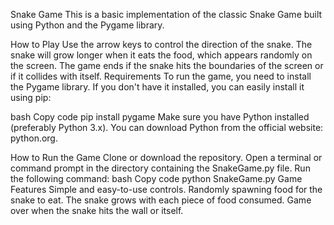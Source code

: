 Snake Game
This is a basic implementation of the classic Snake Game built using Python and the Pygame library.

How to Play
Use the arrow keys to control the direction of the snake.
The snake will grow longer when it eats the food, which appears randomly on the screen.
The game ends if the snake hits the boundaries of the screen or if it collides with itself.
Requirements
To run the game, you need to install the Pygame library. If you don't have it installed, you can easily install it using pip:

bash
Copy code
pip install pygame
Make sure you have Python installed (preferably Python 3.x). You can download Python from the official website: python.org.

How to Run the Game
Clone or download the repository.
Open a terminal or command prompt in the directory containing the SnakeGame.py file.
Run the following command:
bash
Copy code
python SnakeGame.py
Game Features
Simple and easy-to-use controls.
Randomly spawning food for the snake to eat.
The snake grows with each piece of food consumed.
Game over when the snake hits the wall or itself.
